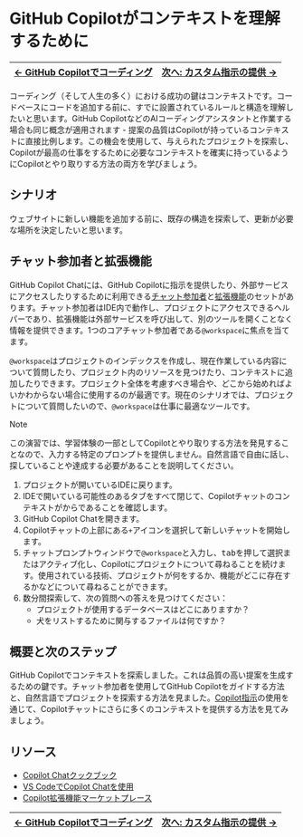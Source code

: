 # GitHub Copilotがコンテキストを理解するために

| [← GitHub Copilotでコーディング][walkthrough-previous] | [次へ: カスタム指示の提供 →][walkthrough-next] |
|:-----------------------------------|------------------------------------------:|

コーディング（そして人生の多く）における成功の鍵はコンテキストです。コードベースにコードを追加する前に、すでに設置されているルールと構造を理解したいと思います。GitHub CopilotなどのAIコーディングアシスタントと作業する場合も同じ概念が適用されます - 提案の品質はCopilotが持っているコンテキストに直接比例します。この機会を使用して、与えられたプロジェクトを探索し、Copilotが最高の仕事をするために必要なコンテキストを確実に持っているようにCopilotとやり取りする方法の両方を学びましょう。

## シナリオ

ウェブサイトに新しい機能を追加する前に、既存の構造を探索して、更新が必要な場所を決定したいと思います。

## チャット参加者と拡張機能

GitHub Copilot Chatには、GitHub Copilotに指示を提供したり、外部サービスにアクセスしたりするために利用できる[チャット参加者][chat-participants]と[拡張機能][copilot-extensions]のセットがあります。チャット参加者はIDE内で動作し、プロジェクトにアクセスできるヘルパーであり、拡張機能は外部サービスを呼び出して、別のツールを開くことなく情報を提供できます。1つのコアチャット参加者である`@workspace`に焦点を当てます。

`@workspace`はプロジェクトのインデックスを作成し、現在作業している内容について質問したり、プロジェクト内のリソースを見つけたり、コンテキストに追加したりできます。プロジェクト全体を考慮すべき場合や、どこから始めればよいかわからない場合に使用するのが最適です。現在のシナリオでは、プロジェクトについて質問したいので、`@workspace`は仕事に最適なツールです。

> [!NOTE]
> この演習では、学習体験の一部としてCopilotとやり取りする方法を発見することなので、入力する特定のプロンプトを提供しません。自然言語で自由に話し、探していることや達成する必要があることを説明してください。

1. プロジェクトが開いているIDEに戻ります。
2. IDEで開いている可能性のあるタブをすべて閉じて、Copilotチャットのコンテキストがからであることを確認します。
3. GitHub Copilot Chatを開きます。
4. Copilotチャットの上部にある`+`アイコンを選択して新しいチャットを開始します。
5. チャットプロンプトウィンドウで`@workspace`と入力し、<kbd>tab</kbd>を押して選択またはアクティブ化し、Copilotにプロジェクトについて尋ねることを続けます。使用されている技術、プロジェクトが何をするか、機能がどこに存在するかなどについて尋ねることができます。
6. 数分間探索して、次の質問への答えを見つけてください：
    - プロジェクトが使用するデータベースはどこにありますか？
    - 犬をリストするために関与するファイルは何ですか？

## 概要と次のステップ

GitHub Copilotでコンテキストを探索しました。これは品質の高い提案を生成するための鍵です。チャット参加者を使用してGitHub Copilotをガイドする方法と、自然言語でプロジェクトを探索する方法を見ました。[Copilot指示][walkthrough-next]の使用を通じて、Copilotチャットにさらに多くのコンテキストを提供する方法を見てみましょう。

## リソース

- [Copilot Chatクックブック][copilot-cookbook]
- [VS CodeでCopilot Chatを使用][copilot-chat-vscode]
- [Copilot拡張機能マーケットプレース][copilot-marketplace]

| [← GitHub Copilotでコーディング][walkthrough-previous] | [次へ: カスタム指示の提供 →][walkthrough-next] |
|:-----------------------------------|------------------------------------------:|

[chat-participants]: https://code.visualstudio.com/docs/copilot/copilot-chat#_chat-participants
[copilot-chat-vscode]: https://code.visualstudio.com/docs/copilot/copilot-chat
[copilot-cookbook]: https://docs.github.com/en/copilot/copilot-chat-cookbook
[copilot-extensions]: https://docs.github.com/en/copilot/using-github-copilot/using-extensions-to-integrate-external-tools-with-copilot-chat
[copilot-marketplace]: https://github.com/marketplace?type=apps&copilot_app=true
[walkthrough-previous]: ./1-add-endpoint.md
[walkthrough-next]: ./3-copilot-instructions.md